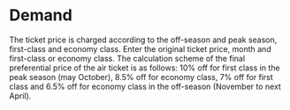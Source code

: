# Demand

The ticket price is charged according to the off-season and peak season, first-class and economy class. Enter the
original ticket price, month and first-class or economy class. The calculation scheme of the final preferential price of
the air ticket is as follows: 10% off for first class in the peak season (may October), 8.5% off for economy class, 7%
off for first class and 6.5% off for economy class in the off-season (November to next April).